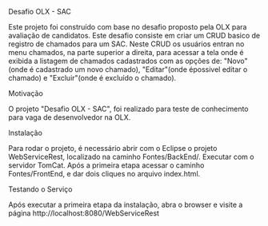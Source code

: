 Desafio OLX - SAC

Este projeto foi construído com base no desafio proposto pela OLX para avaliação de candidatos. Este desafio consiste em criar um CRUD basico de registro de chamados para um SAC. 
Neste CRUD os usuários entran no menu chamados, na parte superior a direita, para acessar a tela onde é exibida a listagem de chamados cadastrados com as opções de: 
"Novo"(onde é cadastrado um novo chamado), "Editar"(onde épossivel editar o chamado) e "Excluir"(onde é excluído o chamado).

Motivação

O projeto "Desafio OLX - SAC", foi realizado para teste de conhecimento para vaga de desenvolvedor na OLX.

Instalação

Para rodar o projeto, é necessário abrir com o Eclipse o projeto WebServiceRest, localizado na caminho Fontes/BackEnd/. Executar com o servidor TomCat.
Após a primeira etapa acessar o caminho Fontes/FrontEnd, e dar dois cliques no arquivo index.html.

Testando o Serviço

Após executar a primeira etapa da instalação, abra o browser e visite a página http://localhost:8080/WebServiceRest